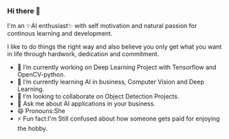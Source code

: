 ### Hi there 👋

I'm an ✨AI enthusiast✨ with self motivation and natural passion
for continous learning and development.

I like to do things the right way and also believe you only get what you want 
in life through hardwork, dedication and commitment.

- 🔭 I’m currently working on Deep Learning Project with Tensorflow and OpenCV-python.
- 🌱 I’m currently learning AI in business, Computer Vision and Deep Learning.
- 👯 I’m looking to collaborate on Object Detection Projects.
- 💬 Ask me about AI applications in your business.
- 😄 Pronouns:She
- ⚡ Fun fact:I'm Still confused about how someone gets paid for enjoying the hobby.

